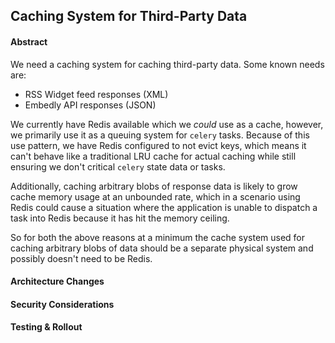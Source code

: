 ## Caching System for Third-Party Data

#### Abstract

We need a caching system for caching third-party data. Some known needs are:

- RSS Widget feed responses (XML)
- Embedly API responses (JSON)

We currently have Redis available which we *could* use as a cache, however, we primarily use it as a queuing system for `celery` tasks. Because of this use pattern, we have Redis configured to not evict keys, which means it can't behave like a traditional LRU cache for actual caching while still ensuring we don't critical `celery` state data or tasks.

Additionally, caching arbitrary blobs of response data is likely to grow cache memory usage at an unbounded rate, which in a scenario using Redis could cause a situation where the application is unable to dispatch a task into Redis because it has hit the memory ceiling.

So for both the above reasons at a minimum the cache system used for caching arbitrary blobs of data should be a separate physical system and possibly doesn't need to be Redis.

#### Architecture Changes


#### Security Considerations


#### Testing & Rollout
